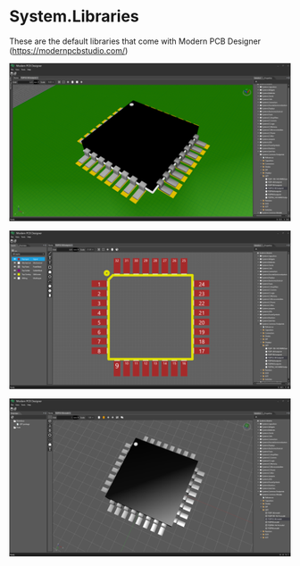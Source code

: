 # System.Libraries

These are the default libraries that come with Modern PCB Designer (https://modernpcbstudio.com/)

![Libraries-TQFP32-Preview-3D](.images/Libraries-TQFP32-Preview-3D.png?raw=true "Libraries-TQFP32-Preview-3D")

![Libraries-TQFP32](.images/Libraries-TQFP32.png?raw=true "Libraries-TQFP32")

![Libraries-TQFP32-Model-3D](.images/Libraries-TQFP32-Model-3D.png?raw=true "Libraries-TQFP32-Model-3D")
 
